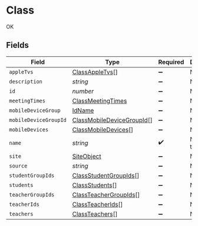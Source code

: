 # Class

OK


## Fields

| Field                                                                         | Type                                                                          | Required                                                                      | Description                                                                   | Example                                                                       |
| ----------------------------------------------------------------------------- | ----------------------------------------------------------------------------- | ----------------------------------------------------------------------------- | ----------------------------------------------------------------------------- | ----------------------------------------------------------------------------- |
| `appleTvs`                                                                    | [ClassAppleTvs](../../models/shared/classappletvs.md)[]                       | :heavy_minus_sign:                                                            | N/A                                                                           |                                                                               |
| `description`                                                                 | *string*                                                                      | :heavy_minus_sign:                                                            | N/A                                                                           |                                                                               |
| `id`                                                                          | *number*                                                                      | :heavy_minus_sign:                                                            | N/A                                                                           | 1                                                                             |
| `meetingTimes`                                                                | [ClassMeetingTimes](../../models/shared/classmeetingtimes.md)                 | :heavy_minus_sign:                                                            | N/A                                                                           |                                                                               |
| `mobileDeviceGroup`                                                           | [IdName](../../models/shared/idname.md)                                       | :heavy_minus_sign:                                                            | N/A                                                                           |                                                                               |
| `mobileDeviceGroupId`                                                         | [ClassMobileDeviceGroupId](../../models/shared/classmobiledevicegroupid.md)[] | :heavy_minus_sign:                                                            | N/A                                                                           |                                                                               |
| `mobileDevices`                                                               | [ClassMobileDevices](../../models/shared/classmobiledevices.md)[]             | :heavy_minus_sign:                                                            | N/A                                                                           |                                                                               |
| `name`                                                                        | *string*                                                                      | :heavy_check_mark:                                                            | Name of the class                                                             | Math 101                                                                      |
| `site`                                                                        | [SiteObject](../../models/shared/siteobject.md)                               | :heavy_minus_sign:                                                            | N/A                                                                           |                                                                               |
| `source`                                                                      | *string*                                                                      | :heavy_minus_sign:                                                            | N/A                                                                           | N/A                                                                           |
| `studentGroupIds`                                                             | [ClassStudentGroupIds](../../models/shared/classstudentgroupids.md)[]         | :heavy_minus_sign:                                                            | N/A                                                                           |                                                                               |
| `students`                                                                    | [ClassStudents](../../models/shared/classstudents.md)[]                       | :heavy_minus_sign:                                                            | N/A                                                                           |                                                                               |
| `teacherGroupIds`                                                             | [ClassTeacherGroupIds](../../models/shared/classteachergroupids.md)[]         | :heavy_minus_sign:                                                            | N/A                                                                           |                                                                               |
| `teacherIds`                                                                  | [ClassTeacherIds](../../models/shared/classteacherids.md)[]                   | :heavy_minus_sign:                                                            | N/A                                                                           |                                                                               |
| `teachers`                                                                    | [ClassTeachers](../../models/shared/classteachers.md)[]                       | :heavy_minus_sign:                                                            | N/A                                                                           |                                                                               |